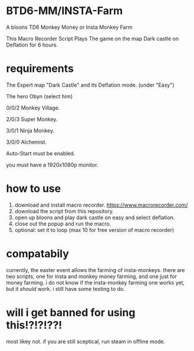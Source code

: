 # BTD6-MM/INSTA-Farm
A bloons TD6 Monkey Money or Insta Monkey Farm

This Macro Recorder Script Plays The game on the map Dark castle on Deflation for 6 hours.

# requirements
The Expert map "Dark Castle" and its Deflation mode. (under "Easy")

The hero Obyn (select him)

0/0/2 Monkey Village.

2/0/3 Super Monkey.

3/0/1 Ninja Monkey.

3/0/0 Alchemist.

Auto-Start must be enabled.

you must have a 1920x1080p monitor.

# how to use
1. download and install macro recorder. https://www.macrorecorder.com/
2.  download the script from this repository.
3.  open up bloons and play dark castle on easy and select deflation.
4.  close out the popup and run the macro.
5.  optional: set it to loop (max 10 for free version of macro recorder)
# compatabily
currently, the easter event allows the farming of insta-monkeys. 
there are two scripts, one for insta and monkey money farming, and one just for money farming.
i do not know if the insta-monkey farming one works yet, but it *should* work. i still have some testing to do.
# will i get banned for using this!?!?!??!
most likey not. if you are still sceptical, run steam in offline mode.

